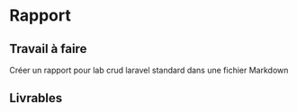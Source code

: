 # Rapport

## Travail à faire

Créer un rapport pour lab crud laravel standard dans une fichier Markdown

## Livrables
